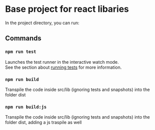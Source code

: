 # Base project for react libaries

In the project directory, you can run:

## Commands

### `npm run test`

Launches the test runner in the interactive watch mode.<br>
See the section about [running tests](https://jestjs.io/) for more information.

### `npm run build`

Transpile the code inside src/lib (ignoring tests and snapshots) into the folder dist

### `npm run build:js`

Transpile the code inside src/lib (ignoring tests and snapshots) into the folder dist, adding a js traspile as well